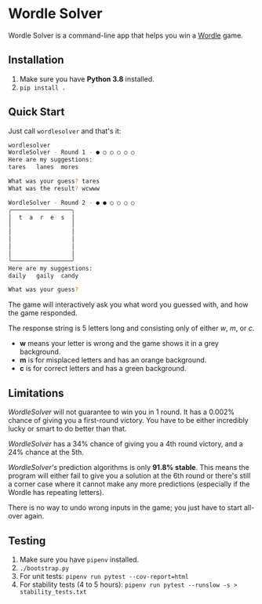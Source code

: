 # Wordle Solver

Wordle Solver is a command-line app that helps you win a [Wordle](https://powerlanguage.co.uk/wordle) game.

## Installation

1. Make sure you have **Python 3.8** installed.
2. `pip install .`

## Quick Start

Just call `wordlesolver` and that's it:

```sh
wordlesolver
WordleSolver - Round 1 - ● ○ ○ ○ ○ ○
Here are my suggestions:
tares   lanes  mores

What was your guess? tares
What was the result? wcwww

WordleSolver - Round 2 - ● ● ○ ○ ○ ○
╭─────────────────╮
│  t  a  r  e  s  │
│                 │
│                 │
│                 │
│                 │
│                 │
╰─────────────────╯
Here are my suggestions:
daily   gaily  candy

What was your guess? 
```

The game will interactively ask you what word you guessed with, and how the game responded.

The response string is 5 letters long and consisting only of either *w*, *m*, or *c*.

- **w** means your letter is wrong and the game shows it in a grey background.
- **m** is for misplaced letters and has an orange background.
- **c** is for correct letters and has a green background.

## Limitations

*WordleSolver* will not guarantee to win you in 1 round. It has a 0.002% chance of giving you a first-round victory.
You have to be either incredibly lucky or smart to do better than that.

*WordleSolver* has a 34% chance of giving you a 4th round victory, and a 24% chance at the 5th.

*WordleSolver's* prediction algorithms is only **91.8% stable**. This means the program will either fail to give you a solution at the 6th round or there's still a corner case where it cannot make any more predictions
(especially if the Wordle has repeating letters).

There is no way to undo wrong inputs in the game; you just have to start all-over again.

## Testing

1. Make sure you have `pipenv` installed.
2. `./bootstrap.py`
3. For unit tests: `pipenv run pytest --cov-report=html`
4. For stability tests (4 to 5 hours): `pipenv run pytest --runslow -s > stability_tests.txt`
